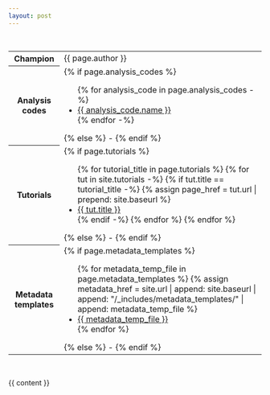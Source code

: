 ```yaml
---
layout: post
---
```


<br/>
<table class="vertical-header smaller">
  <tr>
      <th>Champion</th>
      <td>{{ page.author }}</td>
  </tr>
  <tr>
      <th>Analysis codes</th>
      <td>
      {% if page.analysis_codes %}
        <ul class="experiment-analysis-code-link">
        {% for analysis_code in page.analysis_codes -%}
        <li><a href="{{ analysis_code.link }}">{{ analysis_code.name }}</a></li>
        {% endfor -%}
        </ul>
      {% else %}
      -
      {% endif %}
      </td>
  </tr>
  <tr>
    <th>Tutorials</th>
    <td>
    {% if page.tutorials %}
      <ul class="experiment-tutorial-link">
      {% for tutorial_title in page.tutorials %}
        {% for tut in site.tutorials -%}
            {% if tut.title == tutorial_title -%}
                {% assign page_href = tut.url | prepend: site.baseurl %}
                <li><a href="{{ page_href }}">{{ tut.title }}</a></li>
            {% endif -%}
        {% endfor %}
      {% endfor %}
      </ul>
    {% else %}
    -
    {% endif %}
    </td>
  </tr>
  <tr>
    <th>Metadata templates</th>
    <td>
    {% if page.metadata_templates %}
      <ul class="experiment-tutorial-link">
      {% for metadata_temp_file in page.metadata_templates %}
          {% assign metadata_href = site.url | append: site.baseurl | append: "/_includes/metadata_templates/" | append: metadata_temp_file %}
          <li><a href="{{ metadata_href }}">{{ metadata_temp_file }}</a></li>
      {% endfor %}
      </ul>
    {% else %}
    -
    {% endif %}
    </td>
  </tr>
</table>
<br/>

{{ content }}

